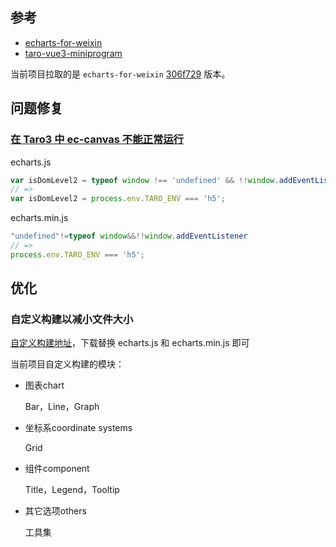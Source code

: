 ## 参考

- [echarts-for-weixin](https://github.com/ecomfe/echarts-for-weixin)
- [taro-vue3-miniprogram](https://github.com/aehyok/taro-vue3-miniprogram)

当前项目拉取的是 `echarts-for-weixin` [306f729](https://github.com/ecomfe/echarts-for-weixin/commit/306f729e306f5f969b5e2994316f91528589dc71) 版本。

## 问题修复

### [在 Taro3 中 ec-canvas 不能正常运行](https://github.com/ecomfe/echarts-for-weixin/issues/834)

echarts.js

```js
var isDomLevel2 = typeof window !== 'undefined' && !!window.addEventListener;
// =>
var isDomLevel2 = process.env.TARO_ENV === 'h5';
```

echarts.min.js

```js
"undefined"!=typeof window&&!!window.addEventListener
// =>
process.env.TARO_ENV === 'h5';
```

## 优化

### 自定义构建以减小文件大小

[自定义构建地址](https://echarts.apache.org/zh/builder.html)，下载替换 echarts.js 和 echarts.min.js 即可

当前项目自定义构建的模块：

- 图表chart

  Bar，Line，Graph

- 坐标系coordinate systems

  Grid

- 组件component

  Title，Legend，Tooltip

- 其它选项others

  工具集

